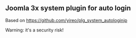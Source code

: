 ## Joomla 3x system plugin for auto login
Based on https://github.com/yireo/plg_system_autologinip

Warning: it's a security risk!